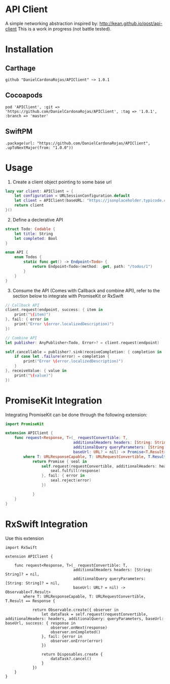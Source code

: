 # API Client

A simple networking abstraction inspired by: http://kean.github.io/post/api-client
This is a work in progress (not battle tested).


# Installation

## Carthage

```shell 
github "DanielCardonaRojas/APIClient" ~> 1.0.1
```

## Cocoapods

```shell
pod 'APIClient', :git => 'https://github.com/DanielCardonaRojas/APIClient', :tag => '1.0.1', :branch => 'master'
```

## SwiftPM
```shell
.package(url: "https://github.com/DanielCardonaRojas/APIClient", .upToNextMajor(from: "1.0.0"))
```

# Usage

1. Create a client object pointing to some base url

```swift
lazy var client: APIClient = {
	let configuration = URLSessionConfiguration.default
	let client = APIClient(baseURL: "https://jsonplaceholder.typicode.com", configuration: configuration)
	return client
}()
```

2. Define a declerative API

```swift
struct Todo: Codable {
    let title: String
    let completed: Bool
}

enum API {
    enum Todos {
        static func get() -> Endpoint<Todo> {
            return Endpoint<Todo>(method: .get, path: "/todos/1")
        }
    }
}
```

3. Consume the API (Comes with Callback and combine API), refer to the section below to integrate with PromiseKit or RxSwift

```swift
// Callback API
client.request(endpoint, success: { item in
	print("\(item)")
}, fail: { error in
	print("Error \(error.localizedDescription)")
})

// Combine API
let publisher: AnyPublisher<Todo, Error>? = client.request(endpoint)

self.cancellable = publisher?.sink(receiveCompletion: { completion in
	if case let .failure(error) = completion {
		print("Error \(error.localizedDescription)")
	}
}, receiveValue: { value in
	print("\(value)")
})
```


# PromiseKit Integration

Integrating PromiseKit can be done through the following extension: 

```swift
import PromiseKit

extension APIClient {
    func request<Response, T>(_ requestConvertible: T,
                              additionalHeaders headers: [String: String]? = nil,
                              additionalQuery queryParameters: [String: String]? = nil,
                              baseUrl: URL? = nil) -> Promise<T.Result>
        where T: URLResponseCapable, T: URLRequestConvertible, T.Result == Response {
            return Promise { seal in
                self.request(requestConvertible, additionalHeaders: headers, additionalQuery: queryParameters, success: { response in
                    seal.fulfill(response)
                }, fail: { error in
                    seal.reject(error)
                })

            }
    }
}

```


# RxSwift Integration

Use this extension


```shell
import RxSwift

extension APIClient {
    
    func request<Response, T>(_ requestConvertible: T,
                              additionalHeaders headers: [String: String]? = nil,
                              additionalQuery queryParameters: [String: String]? = nil,
                              baseUrl: URL? = nil) -> Observable<T.Result>
        where T: URLResponseCapable, T: URLRequestConvertible, T.Result == Response {
            
            return Observable.create({ observer in
                let dataTask = self.request(requestConvertible, additionalHeaders: headers, additionalQuery: queryParameters, baseUrl: baseUrl, success: { response in
                    observer.onNext(response)
                    observer.onCompleted()
                }, fail: {error in
                    observer.onError(error)
                })
                
                return Disposables.create {
                    dataTask?.cancel()
                }
            })
    }
}
```


